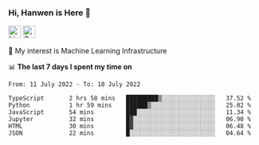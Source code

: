 ### Hi, Hanwen is Here 👋
<p>
	<a href="https://www.linkedin.com/in/liu-hanwen/"><img src="https://img.shields.io/badge/@hanwen-0A66C2?style=flat&logo=LinkedIn&logoColor=white" alt="Linkedin"  height="25px"/></a> 
	<a href="https://scholar.google.com/citations?user=HDF0su0AAAAJ"><img src="https://img.shields.io/badge/scholar-4385FE.svg?&style=plastic&logo=google-scholar&logoColor=white" alt="Google Scholar" height="25px"> </a>
</p>
🌱 My interest is Machine Learning Infrastructure

📊 **The last 7 days I spent my time on** 
<!--START_SECTION:waka-->

```text
From: 11 July 2022 - To: 18 July 2022

TypeScript       2 hrs 58 mins   █████████▒░░░░░░░░░░░░░░░   37.52 %
Python           1 hr 59 mins    ██████▒░░░░░░░░░░░░░░░░░░   25.02 %
JavaScript       54 mins         ███░░░░░░░░░░░░░░░░░░░░░░   11.34 %
Jupyter          32 mins         █▓░░░░░░░░░░░░░░░░░░░░░░░   06.90 %
HTML             30 mins         █▓░░░░░░░░░░░░░░░░░░░░░░░   06.48 %
JSON             22 mins         █░░░░░░░░░░░░░░░░░░░░░░░░   04.64 %
```

<!--END_SECTION:waka-->


<!--
**david990917/david990917** is a ✨ _special_ ✨ repository because its `README.md` (this file) appears on your GitHub profile.

Here are some ideas to get you started:

- 🔭 I’m currently working on ...
- 🌱 I’m currently learning ...
- 👯 I’m looking to collaborate on ...
- 🤔 I’m looking for help with ...
- 💬 Ask me about ...
- 📫 How to reach me: ...
- 😄 Pronouns: ...
- ⚡ Fun fact: ...
-->
